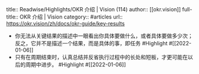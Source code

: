 title:: Readwise/Highlights/OKR 介绍 | Vision (114)
author:: [[okr.vision]]
full-title:: OKR 介绍 | Vision
category:: #articles
url:: https://okr.vision/zh/docs/okr-guide/key-results

- 你无法从关键结果的描述中一眼看出你具体要做什么，或者具体要做多少次；反之，它并不是描述一个结果，而是具体的事，即任务 #Highlight #[[2022-01-06]]
- 只有在周期结束时，认真总结并反省执行过程中的长处和短板，才更可能在以后的周期中进步。 #Highlight #[[2022-01-06]]